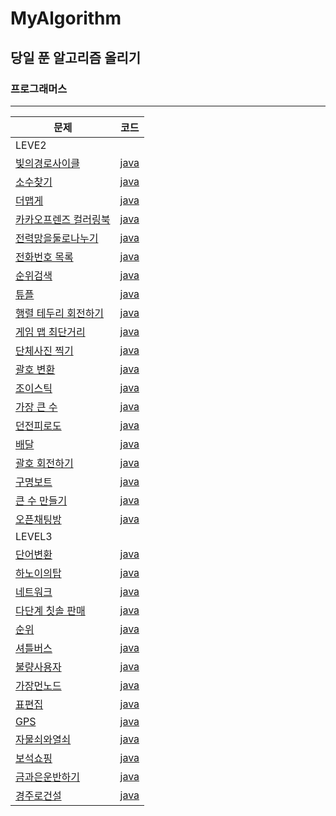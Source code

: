 # MyAlgorithm

## 당일 푼 알고리즘 올리기

### 프로그래머스

<hr/>

|문제|코드|
|---|---|
|LEVE2||
|[빛의경로사이클](https://programmers.co.kr/learn/courses/30/lessons/86052)|[java](PGMS/LEVEL2/빛의경로.md)|
|[소수찾기](https://programmers.co.kr/learn/courses/30/lessons/42839)|[java](PGMS/LEVEL2/소수찾기.md)|
|[더맵게](https://programmers.co.kr/learn/courses/30/lessons/42626)|[java](PGMS/LEVEL2/더맵게.md)|
|[카카오프렌즈 컬러링북](https://programmers.co.kr/learn/courses/30/lessons/1829)|[java](PGMS/LEVEL2/카카오프렌즈컬러링북.md)|
|[전력망을둘로나누기](https://programmers.co.kr/learn/courses/30/lessons/86971)|[java](PGMS/LEVEL2/전력망을둘로나누기.md)|
|[전화번호 목록](https://programmers.co.kr/learn/courses/30/lessons/42577)|[java](PGMS/LEVEL2/전화번호목록.md)|
|[순위검색](https://programmers.co.kr/learn/courses/30/lessons/72412)|[java](PGMS/LEVEL2/순위검색.md)|
|[튜플](https://programmers.co.kr/learn/courses/30/lessons/64065)|[java](PGMS/LEVEL2/튜플.md)|
|[행렬 테두리 회전하기](https://programmers.co.kr/learn/courses/30/lessons/77485)|[java](PGMS/LEVEL2/행렬테두리회전하기.md)|
|[게임 맵 최단거리](https://programmers.co.kr/learn/courses/30/lessons/1844)|[java](PGMS/LEVEL2/게임맵최단거리.md)|
|[단체사진 찍기](https://programmers.co.kr/learn/courses/30/lessons/1835)|[java](PGMS/LEVEL2/단체사진찍기.md)|
|[괄호 변환](https://programmers.co.kr/learn/courses/30/lessons/60058)|[java](PGMS/LEVEL2/괄호변환.md)|
|[조이스틱](https://programmers.co.kr/learn/courses/30/lessons/42860)|[java](PGMS/LEVEL2/조이스틱.md)|
|[가장 큰 수](https://programmers.co.kr/learn/courses/30/lessons/42746)|[java](PGMS/LEVEL2/가장큰수.md)|
|[던전피로도](https://programmers.co.kr/learn/courses/30/lessons/87946)|[java](PGMS/LEVEL2/피로도.md)|
|[배달](https://programmers.co.kr/learn/courses/30/lessons/12978)|[java](PGMS/LEVEL2/배달.md)|
|[괄호 회전하기](https://programmers.co.kr/learn/courses/30/lessons/76502)|[java](PGMS/LEVEL2/괄호회전하기.md)|
|[구명보트](https://programmers.co.kr/learn/courses/30/lessons/42885)|[java](PGMS/LEVEL2/구명보트.md)|
|[큰 수 만들기](https://programmers.co.kr/learn/courses/30/lessons/42883)|[java](PGMS/LEVEL2/큰수만들기.md)|
|[오픈채팅방](https://programmers.co.kr/learn/courses/30/lessons/42888)|[java](PGMS/LEVEL2/오픈채팅방.md)|
|LEVEL3||
|[단어변환](https://programmers.co.kr/learn/courses/30/lessons/43163)|[java](PGMS/LEVEL3/단어변환.md)|
|[하노이의탑](https://programmers.co.kr/learn/courses/30/lessons/12946)|[java](PGMS/LEVEL3/하노이의탑.md)|
|[네트워크](https://programmers.co.kr/learn/courses/30/lessons/12946)|[java](PGMS/LEVEL3/네트워크.md)|
|[다단계 칫솔 판매](https://programmers.co.kr/learn/courses/30/lessons/77486)|[java](PGMS/LEVEL3/다단계칫솔판매.md)|
|[순위](https://programmers.co.kr/learn/courses/30/lessons/49191)|[java](PGMS/LEVEL3/순위.md)|
|[셔틀버스](https://programmers.co.kr/learn/courses/30/lessons/17678)|[java](PGMS/LEVEL3/셔틀버스.md)|
|[불량사용자](https://programmers.co.kr/learn/courses/30/lessons/64064)|[java](PGMS/LEVEL3/불량사용자.md)|
|[가장먼노드](https://programmers.co.kr/learn/courses/30/lessons/49189)|[java](PGMS/LEVEL3/가장먼노드.md)|
|[표편집](https://programmers.co.kr/learn/courses/30/lessons/81303)|[java](PGMS/LEVEL3/표편집.md)
|[GPS](https://programmers.co.kr/learn/courses/30/lessons/1837)|[java](PGMS/LEVEL3/GPS.md)|
|[자물쇠와열쇠](https://programmers.co.kr/learn/courses/30/lessons/60059)|[java](PGMS/LEVEL3/자물쇠와열쇠.md)|
|[보석쇼핑](https://programmers.co.kr/learn/courses/30/lessons/67258)|[java](PGMS/LEVEL3/보석쇼핑.md)|
|[금과은운반하기](https://programmers.co.kr/learn/courses/30/lessons/86053)|[java](PGMS/LEVEL3/금과은운반하기.md)|
|[경주로건설](https://programmers.co.kr/learn/courses/30/lessons/67259)|[java](PGMS/LEVEL3/경주로건설.md)|
